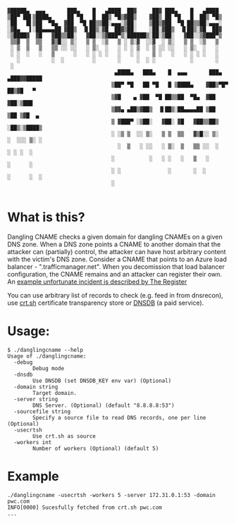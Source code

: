 ```
▓█████▄  ▄▄▄       ███▄    █   ▄████  ██▓     ██▓ ███▄    █   ▄████              
▒██▀ ██▌▒████▄     ██ ▀█   █  ██▒ ▀█▒▓██▒    ▓██▒ ██ ▀█   █  ██▒ ▀█▒             
░██   █▌▒██  ▀█▄  ▓██  ▀█ ██▒▒██░▄▄▄░▒██░    ▒██▒▓██  ▀█ ██▒▒██░▄▄▄░             
░▓█▄   ▌░██▄▄▄▄██ ▓██▒  ▐▌██▒░▓█  ██▓▒██░    ░██░▓██▒  ▐▌██▒░▓█  ██▓             
░▒████▓  ▓█   ▓██▒▒██░   ▓██░░▒▓███▀▒░██████▒░██░▒██░   ▓██░░▒▓███▀▒             
 ▒▒▓  ▒  ▒▒   ▓▒█░░ ▒░   ▒ ▒  ░▒   ▒ ░ ▒░▓  ░░▓  ░ ▒░   ▒ ▒  ░▒   ▒              
 ░ ▒  ▒   ▒   ▒▒ ░░ ░░   ░ ▒░  ░   ░ ░ ░ ▒  ░ ▒ ░░ ░░   ░ ▒░  ░   ░              
 ░ ░  ░   ░   ▒      ░   ░ ░ ░ ░   ░   ░ ░    ▒ ░   ░   ░ ░ ░ ░   ░              
   ░          ░  ░         ░       ░     ░  ░ ░           ░       ░              
 ░                                                                               
                                  ▄████▄   ███▄    █  ▄▄▄       ███▄ ▄███▓▓█████ 
                                 ▒██▀ ▀█   ██ ▀█   █ ▒████▄    ▓██▒▀█▀ ██▒▓█   ▀ 
                                 ▒▓█    ▄ ▓██  ▀█ ██▒▒██  ▀█▄  ▓██    ▓██░▒███   
                                 ▒▓▓▄ ▄██▒▓██▒  ▐▌██▒░██▄▄▄▄██ ▒██    ▒██ ▒▓█  ▄ 
                                 ▒ ▓███▀ ░▒██░   ▓██░ ▓█   ▓██▒▒██▒   ░██▒░▒████▒
                                 ░ ░▒ ▒  ░░ ▒░   ▒ ▒  ▒▒   ▓▒█░░ ▒░   ░  ░░░ ▒░ ░
                                   ░  ▒   ░ ░░   ░ ▒░  ▒   ▒▒ ░░  ░      ░ ░ ░  ░
                                 ░           ░   ░ ░   ░   ▒   ░      ░      ░   
                                 ░ ░               ░       ░  ░       ░      ░  ░
                                 ░                                               
  
 ```
 # What is this?
 
 Dangling CNAME checks a given domain for dangling CNAMEs on a given DNS zone. 
 When a DNS zone points a CNAME to another domain that the attacker can (partially) control, the attacker can have host arbitrary content with the victim's DNS zone. Consider a CNAME that points to an Azure load balancer - ".trafficmanager.net". When you decomission that load balancer configuration, the CNAME remains and an attacker can register their own. 
An [example unfortunate incident is described by The Register](https://www.theregister.co.uk/2020/05/06/pwc_azure_squatting/)


You can use arbitrary list of records to check (e.g. feed in from dnsrecon), use [crt.sh](https://crt.sh) certificate transparency store or [DNSDB](https://www.dnsdb.info) (a paid service).
# Usage:
```
$ ./danglingcname --help
Usage of ./danglingcname:
  -debug
    	Debug mode
  -dnsdb
    	Use DNSDB (set DNSDB_KEY env var) (Optional)
  -domain string
    	Target domain.
  -server string
    	DNS Server. (Optional) (default "8.8.8.8:53")
  -sourcefile string
    	Specify a source file to read DNS records, one per line (Optional)
  -usecrtsh
    	Use crt.sh as source
  -workers int
    	Number of workers (Optional) (default 5)
```

# Example
```
./danglingcname -usecrtsh -workers 5 -server 172.31.0.1:53 -domain pwc.com
INFO[0000] Sucesfully fetched from crt.sh pwc.com  
...
```
